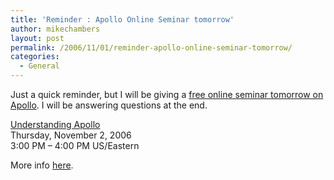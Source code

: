 ```yaml
---
title: 'Reminder : Apollo Online Seminar tomorrow'
author: mikechambers
layout: post
permalink: /2006/11/01/reminder-apollo-online-seminar-tomorrow/
categories:
  - General
---
```



Just a quick reminder, but I will be giving a [free online seminar tomorrow on Apollo][1]. I will be answering questions at the end.

[Understanding Apollo][1]  
Thursday, November 2, 2006  
3:00 PM &#8211; 4:00 PM US/Eastern

More info [here][1].

 [1]: http://www.adobe.com/cfusion/event/index.cfm?event=detail&id=648909&loc=en_us
